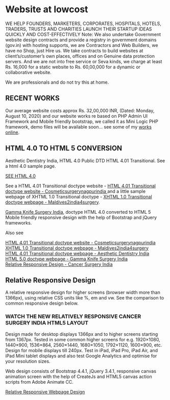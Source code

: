 <h1>Website at lowcost</h1>

WE HELP FOUNDERS, MARKETERS, CORPORATES, HOSPITALS, HOTELS, TRADERS, TRUSTS AND CHARITIES LAUNCH THEIR STARTUP IDEAS QUICKLY AND COST-EFFECTIVELY
Note: We also undertake Government website design contracts and provide a registry in government domains (gov.in) with hosting supports, we are Contractors and Web Builders, we have no Shop, just Hire us. We take contracts to build websites at client’s/customer’s own places, offices and on Genuine data protection servers. And we are not into free service or Seva kinds, we charge at least Rs. 16,000 for a static website to Rs. 60,00,000 for a dynamic or collaborative website.

We are professionals and do not try this at home.

<h2>RECENT WORKS</h2>

Our average website costs approx Rs. 32,00,000 INR, (Dated: Monday, August 10, 2020) and our website works re based on PHP Admin UI Framework and Mobile friendly bootstrap, we called it as Mini Logic PHP framework, demo files will be available soon... see some of my <a href="http://shanishashidharan.co.in/works_ss.html"  target="_blank" rel="noreferrer nofollow">works online</a>.

<h2>HTML 4.0 TO HTML 5 CONVERSION</h2>

Aesthetic Dentistry India, HTML 4.0 Public DTD HTML 4.01 Transitional. See a html 4.0 sample page.

<a href="aesthetic_dentistry" target="_blank" rel="noreferrer nofollow">SEE HTML 4.0</a><br>

See a HTML 4.01 Transitional doctype website - <a href="http://shanishashidharan.co.in/oldmug/CSNI/index.html" target="_blank" rel="noreferrer nofollow">HTML 4.01 Transitional doctype website - Cosmeticsurgerynagpurindia </a> and a little sample webpage of XHTML 1.0 Transitional doctype - <a href="http://shanishashidharan.co.in/oldmug/Maldives2india4surgery/" target="_blank" rel="noreferrer nofollow">XHTML 1.0 Transitional doctype webpage - Maldives2india4surgery</a>.

<a href="gamma_knife" target="_blank" rel="noreferrer nofollow">Gamma Knife Surgery India</a>, doctype HTML 4.0 converted to HTML 5 Mobile friendly responsive design with the help of Bootstrap and jQuery frameworks.

Also see

<a href="http://shanishashidharan.co.in/oldmug/CSNI/index.html" target="_blank" rel="noreferrer nofollow">HTML 4.01 Transitional doctype website - Cosmeticsurgerynagpurindia </a><br>
<a href="http://shanishashidharan.co.in/oldmug/Maldives2india4surgery/" target="_blank" rel="noreferrer nofollow">XHTML 1.0 Transitional doctype webpage - Maldives2india4surgery</a><br>
<a href="aesthetic_dentistry" target="_blank" rel="noreferrer nofollow">HTML 4.01 Transitional doctype webpage - Aesthetic Dentistry India</a><br>
<a href="gamma_knife" target="_blank" rel="noreferrer nofollow">HTML 5.0 doctype webpage - Gamma Knife Surgery India</a><br>
<a href="relative_responsive_design.html" target="_blank">Relative Responsive Design - Cancer Surgery India</a><br>

<h2>Relative Responsive Design</h2>

A relative responsive design for higher screens (browser width more than 1366px), using relative CSS units like %, em and vw. See the comparison to common responsive design below.

<h3>WATCH THE NEW RELATIVELY RESPONSIVE CANCER SURGERY INDIA HTML5 LAYOUT</h3>

Design made for desktop displays 1366px and to higher screens starting from 1367px. Tested in some common higher screens for e.g. 1920×1080, 1440×900, 1536×864, 2560×1440, 1680×1050, 1792×1120, 1600×900, etc. Design for mobile displays till 240px. Test in iPad, iPad Pro, iPad Air, and iPad Mini tablet displays and also test Google Analytics and optimise for your resolution sizes.

Web design consists of Bootstrap 4.4.1, jQuery 3.4.1, responsive canvas animation screen with the help of CreateJs and HTML5 canvas action scripts from Adobe Animate CC.

<a href="http://shanishashidharan.co.in/cancersurgeryindia/" target="_blank">Relative Responsive Webpage Design</a>
